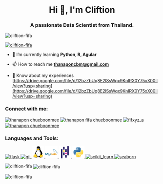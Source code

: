 <h1 align="center">Hi 👋, I'm Cliftion</h1>
<h3 align="center">A passionate Data Scientist from Thailand.</h3>

<p align="left"> <img src="https://komarev.com/ghpvc/?username=cliftion-fifa&label=Profile%20views&color=0e75b6&style=flat" alt="cliftion-fifa" /> </p>

<p align="left"> <a href="https://github.com/ryo-ma/github-profile-trophy"><img src="https://github-profile-trophy.vercel.app/?username=cliftion-fifa" alt="cliftion-fifa" /></a> </p>

- 🌱 I’m currently learning **Python, R, Agular**

- 📫 How to reach me **thanaponcbm@gmail.com**

- 📄 Know about my experiences [https://drive.google.com/file/d/12bzZbUq8E2lSsWqx9KnlRX0Y75xX00lI/view?usp=sharing](https://drive.google.com/file/d/12bzZbUq8E2lSsWqx9KnlRX0Y75xX00lI/view?usp=sharing)

<h3 align="left">Connect with me:</h3>
<p align="left">
<a href="https://linkedin.com/in/thanapon chueboonmee" target="blank"><img align="center" src="https://raw.githubusercontent.com/rahuldkjain/github-profile-readme-generator/master/src/images/icons/Social/linked-in-alt.svg" alt="thanapon chueboonmee" height="30" width="40" /></a>
<a href="https://fb.com/thanapon fifa chueboonmee" target="blank"><img align="center" src="https://raw.githubusercontent.com/rahuldkjain/github-profile-readme-generator/master/src/images/icons/Social/facebook.svg" alt="thanapon fifa chueboonmee" height="30" width="40" /></a>
<a href="https://instagram.com/fifxyz_a" target="blank"><img align="center" src="https://raw.githubusercontent.com/rahuldkjain/github-profile-readme-generator/master/src/images/icons/Social/instagram.svg" alt="fifxyz_a" height="30" width="40" /></a>
<a href="https://medium.com/thanapon chueboonmee" target="blank"><img align="center" src="https://raw.githubusercontent.com/rahuldkjain/github-profile-readme-generator/master/src/images/icons/Social/medium.svg" alt="thanapon chueboonmee" height="30" width="40" /></a>
</p>

<h3 align="left">Languages and Tools:</h3>
<p align="left"> <a href="https://flask.palletsprojects.com/" target="_blank" rel="noreferrer"> <img src="https://www.vectorlogo.zone/logos/pocoo_flask/pocoo_flask-icon.svg" alt="flask" width="40" height="40"/> </a> <a href="https://git-scm.com/" target="_blank" rel="noreferrer"> <img src="https://www.vectorlogo.zone/logos/git-scm/git-scm-icon.svg" alt="git" width="40" height="40"/> </a> <a href="https://www.linux.org/" target="_blank" rel="noreferrer"> <img src="https://raw.githubusercontent.com/devicons/devicon/master/icons/linux/linux-original.svg" alt="linux" width="40" height="40"/> </a> <a href="https://www.mysql.com/" target="_blank" rel="noreferrer"> <img src="https://raw.githubusercontent.com/devicons/devicon/master/icons/mysql/mysql-original-wordmark.svg" alt="mysql" width="40" height="40"/> </a> <a href="https://pandas.pydata.org/" target="_blank" rel="noreferrer"> <img src="https://raw.githubusercontent.com/devicons/devicon/2ae2a900d2f041da66e950e4d48052658d850630/icons/pandas/pandas-original.svg" alt="pandas" width="40" height="40"/> </a> <a href="https://www.python.org" target="_blank" rel="noreferrer"> <img src="https://raw.githubusercontent.com/devicons/devicon/master/icons/python/python-original.svg" alt="python" width="40" height="40"/> </a> <a href="https://scikit-learn.org/" target="_blank" rel="noreferrer"> <img src="https://upload.wikimedia.org/wikipedia/commons/0/05/Scikit_learn_logo_small.svg" alt="scikit_learn" width="40" height="40"/> </a> <a href="https://seaborn.pydata.org/" target="_blank" rel="noreferrer"> <img src="https://seaborn.pydata.org/_images/logo-mark-lightbg.svg" alt="seaborn" width="40" height="40"/> </a> </p>

<p><img align="left" src="https://github-readme-stats.vercel.app/api/top-langs?username=cliftion-fifa&show_icons=true&locale=en&layout=compact" alt="cliftion-fifa" /></p>

<p>&nbsp;<img align="center" src="https://github-readme-stats.vercel.app/api?username=cliftion-fifa&show_icons=true&locale=en" alt="cliftion-fifa" /></p>

<p><img align="center" src="https://github-readme-streak-stats.herokuapp.com/?user=cliftion-fifa&" alt="cliftion-fifa" /></p>
